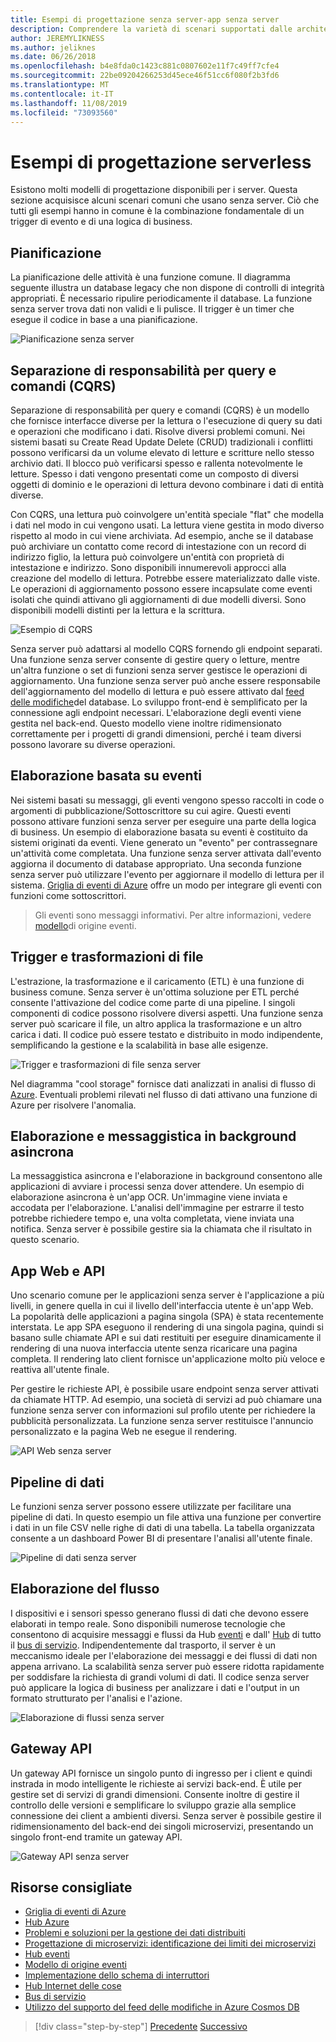 ```yaml
---
title: Esempi di progettazione senza server-app senza server
description: Comprendere la varietà di scenari supportati dalle architetture senza server, dalla pianificazione e dall'elaborazione basata su eventi ai trigger di file e al processo di flusso.
author: JEREMYLIKNESS
ms.author: jeliknes
ms.date: 06/26/2018
ms.openlocfilehash: b4e8fda0c1423c881c0807602e11f7c49ff7cfe4
ms.sourcegitcommit: 22be09204266253d45ece46f51cc6f080f2b3fd6
ms.translationtype: MT
ms.contentlocale: it-IT
ms.lasthandoff: 11/08/2019
ms.locfileid: "73093560"
---
```

# <a name="serverless-design-examples"></a>Esempi di progettazione serverless

Esistono molti modelli di progettazione disponibili per i server. Questa sezione acquisisce alcuni scenari comuni che usano senza server. Ciò che tutti gli esempi hanno in comune è la combinazione fondamentale di un trigger di evento e di una logica di business.

## <a name="scheduling"></a>Pianificazione

La pianificazione delle attività è una funzione comune. Il diagramma seguente illustra un database legacy che non dispone di controlli di integrità appropriati. È necessario ripulire periodicamente il database. La funzione senza server trova dati non validi e li pulisce. Il trigger è un timer che esegue il codice in base a una pianificazione.

![Pianificazione senza server](./media/serverless-scheduling.png)

## <a name="command-and-query-responsibility-segregation-cqrs"></a>Separazione di responsabilità per query e comandi (CQRS)

Separazione di responsabilità per query e comandi (CQRS) è un modello che fornisce interfacce diverse per la lettura o l'esecuzione di query su dati e operazioni che modificano i dati. Risolve diversi problemi comuni. Nei sistemi basati su Create Read Update Delete (CRUD) tradizionali i conflitti possono verificarsi da un volume elevato di letture e scritture nello stesso archivio dati. Il blocco può verificarsi spesso e rallenta notevolmente le letture. Spesso i dati vengono presentati come un composto di diversi oggetti di dominio e le operazioni di lettura devono combinare i dati di entità diverse.

Con CQRS, una lettura può coinvolgere un'entità speciale "flat" che modella i dati nel modo in cui vengono usati. La lettura viene gestita in modo diverso rispetto al modo in cui viene archiviata. Ad esempio, anche se il database può archiviare un contatto come record di intestazione con un record di indirizzo figlio, la lettura può coinvolgere un'entità con proprietà di intestazione e indirizzo. Sono disponibili innumerevoli approcci alla creazione del modello di lettura. Potrebbe essere materializzato dalle viste. Le operazioni di aggiornamento possono essere incapsulate come eventi isolati che quindi attivano gli aggiornamenti di due modelli diversi. Sono disponibili modelli distinti per la lettura e la scrittura.

![Esempio di CQRS](./media/cqrs-example.png)

Senza server può adattarsi al modello CQRS fornendo gli endpoint separati. Una funzione senza server consente di gestire query o letture, mentre un'altra funzione o set di funzioni senza server gestisce le operazioni di aggiornamento. Una funzione senza server può anche essere responsabile dell'aggiornamento del modello di lettura e può essere attivato dal [feed delle modifiche](https://docs.microsoft.com/azure/cosmos-db/change-feed)del database. Lo sviluppo front-end è semplificato per la connessione agli endpoint necessari. L'elaborazione degli eventi viene gestita nel back-end. Questo modello viene inoltre ridimensionato correttamente per i progetti di grandi dimensioni, perché i team diversi possono lavorare su diverse operazioni.

## <a name="event-based-processing"></a>Elaborazione basata su eventi

Nei sistemi basati su messaggi, gli eventi vengono spesso raccolti in code o argomenti di pubblicazione/Sottoscrittore su cui agire. Questi eventi possono attivare funzioni senza server per eseguire una parte della logica di business. Un esempio di elaborazione basata su eventi è costituito da sistemi originati da eventi. Viene generato un "evento" per contrassegnare un'attività come completata. Una funzione senza server attivata dall'evento aggiorna il documento di database appropriato. Una seconda funzione senza server può utilizzare l'evento per aggiornare il modello di lettura per il sistema. [Griglia di eventi di Azure](https://docs.microsoft.com/azure/event-grid/overview) offre un modo per integrare gli eventi con funzioni come sottoscrittori.

> Gli eventi sono messaggi informativi. Per altre informazioni, vedere [modello](https://docs.microsoft.com/azure/architecture/patterns/event-sourcing)di origine eventi.

## <a name="file-triggers-and-transformations"></a>Trigger e trasformazioni di file

L'estrazione, la trasformazione e il caricamento (ETL) è una funzione di business comune. Senza server è un'ottima soluzione per ETL perché consente l'attivazione del codice come parte di una pipeline. I singoli componenti di codice possono risolvere diversi aspetti. Una funzione senza server può scaricare il file, un altro applica la trasformazione e un altro carica i dati. Il codice può essere testato e distribuito in modo indipendente, semplificando la gestione e la scalabilità in base alle esigenze.

![Trigger e trasformazioni di file senza server](./media/serverless-file-triggers.png)

Nel diagramma "cool storage" fornisce dati analizzati in analisi di flusso di [Azure](https://docs.microsoft.com/azure/stream-analytics). Eventuali problemi rilevati nel flusso di dati attivano una funzione di Azure per risolvere l'anomalia.

## <a name="asynchronous-background-processing-and-messaging"></a>Elaborazione e messaggistica in background asincrona

La messaggistica asincrona e l'elaborazione in background consentono alle applicazioni di avviare i processi senza dover attendere. Un esempio di elaborazione asincrona è un'app OCR. Un'immagine viene inviata e accodata per l'elaborazione. L'analisi dell'immagine per estrarre il testo potrebbe richiedere tempo e, una volta completata, viene inviata una notifica. Senza server è possibile gestire sia la chiamata che il risultato in questo scenario.

## <a name="web-apps-and-apis"></a>App Web e API

Uno scenario comune per le applicazioni senza server è l'applicazione a più livelli, in genere quella in cui il livello dell'interfaccia utente è un'app Web. La popolarità delle applicazioni a pagina singola (SPA) è stata recentemente interstata. Le app SPA eseguono il rendering di una singola pagina, quindi si basano sulle chiamate API e sui dati restituiti per eseguire dinamicamente il rendering di una nuova interfaccia utente senza ricaricare una pagina completa. Il rendering lato client fornisce un'applicazione molto più veloce e reattiva all'utente finale.

Per gestire le richieste API, è possibile usare endpoint senza server attivati da chiamate HTTP. Ad esempio, una società di servizi ad può chiamare una funzione senza server con informazioni sul profilo utente per richiedere la pubblicità personalizzata. La funzione senza server restituisce l'annuncio personalizzato e la pagina Web ne esegue il rendering.

![API Web senza server](./media/serverless-web-api.png)

## <a name="data-pipeline"></a>Pipeline di dati

Le funzioni senza server possono essere utilizzate per facilitare una pipeline di dati. In questo esempio un file attiva una funzione per convertire i dati in un file CSV nelle righe di dati di una tabella. La tabella organizzata consente a un dashboard Power BI di presentare l'analisi all'utente finale.

![Pipeline di dati senza server](./media/serverless-data-pipeline.png)

## <a name="stream-processing"></a>Elaborazione del flusso

I dispositivi e i sensori spesso generano flussi di dati che devono essere elaborati in tempo reale. Sono disponibili numerose tecnologie che consentono di acquisire messaggi e flussi da Hub [eventi](https://docs.microsoft.com/azure/event-hubs/event-hubs-what-is-event-hubs) e dall' [Hub](https://docs.microsoft.com/azure/iot-hub) di tutto il [bus di servizio](https://docs.microsoft.com/azure/service-bus). Indipendentemente dal trasporto, il server è un meccanismo ideale per l'elaborazione dei messaggi e dei flussi di dati non appena arrivano. La scalabilità senza server può essere ridotta rapidamente per soddisfare la richiesta di grandi volumi di dati. Il codice senza server può applicare la logica di business per analizzare i dati e l'output in un formato strutturato per l'analisi e l'azione.

![Elaborazione di flussi senza server](./media/serverless-stream-processing.png)

## <a name="api-gateway"></a>Gateway API

Un gateway API fornisce un singolo punto di ingresso per i client e quindi instrada in modo intelligente le richieste ai servizi back-end. È utile per gestire set di servizi di grandi dimensioni. Consente inoltre di gestire il controllo delle versioni e semplificare lo sviluppo grazie alla semplice connessione dei client a ambienti diversi. Senza server è possibile gestire il ridimensionamento del back-end dei singoli microservizi, presentando un singolo front-end tramite un gateway API.

![Gateway API senza server](./media/serverless-api-gateway.png)

## <a name="recommended-resources"></a>Risorse consigliate

- [Griglia di eventi di Azure](https://docs.microsoft.com/azure/event-grid/overview)
- [Hub Azure](https://docs.microsoft.com/azure/iot-hub)
- [Problemi e soluzioni per la gestione dei dati distribuiti](../microservices/architect-microservice-container-applications/distributed-data-management.md)
- [Progettazione di microservizi: identificazione dei limiti dei microservizi](https://docs.microsoft.com/azure/architecture/microservices/microservice-boundaries)
- [Hub eventi](https://docs.microsoft.com/azure/event-hubs/event-hubs-what-is-event-hubs)
- [Modello di origine eventi](https://docs.microsoft.com/azure/architecture/patterns/event-sourcing)
- [Implementazione dello schema di interruttori](../microservices/implement-resilient-applications/implement-circuit-breaker-pattern.md)
- [Hub Internet delle cose](https://docs.microsoft.com/azure/iot-hub)
- [Bus di servizio](https://docs.microsoft.com/azure/service-bus)
- [Utilizzo del supporto del feed delle modifiche in Azure Cosmos DB](https://docs.microsoft.com/azure/cosmos-db/change-feed)

>[!div class="step-by-step"]
>[Precedente](serverless-architecture-considerations.md)
>[Successivo](azure-serverless-platform.md)
